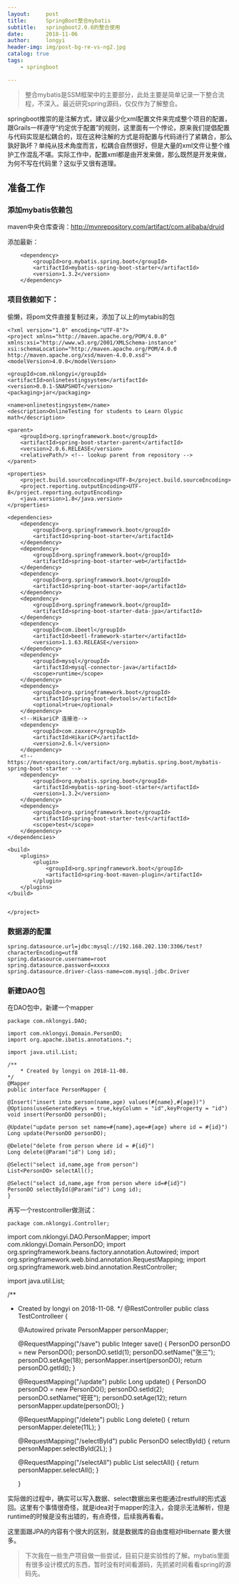```yaml
---
layout:     post
title:      SpringBoot整合mybatis
subtitle:   springboot2.0.6的整合使用
date:       2018-11-06
author:     longyi
header-img: img/post-bg-re-vs-ng2.jpg
catalog: true
tags:
    - springboot

---
```


>整合mybatis是SSM框架中的主要部分，此处主要是简单记录一下整合流程，不深入。最近研究spring源码，仅仅作为了解整合。

springboot推崇的是注解方式，建议最少化xml配置文件来完成整个项目的配置，跟Grails一样遵守“约定优于配置”的规则，这里面有一个悖论，原来我们提倡配置与代码实现是松耦合的，现在这种注解的方式是将配置与代码进行了紧耦合，那么孰好孰坏？单纯从技术角度而言，松耦合自然很好，但是大量的xml文件让整个维护工作混乱不堪。实际工作中，配置xml都是由开发来做，那么既然是开发来做，为何不写在代码里？这似乎又很有道理。


## 准备工作 

### 添加mybatis依赖包

maven中央仓库查询：http://mvnrepository.com/artifact/com.alibaba/druid

添加最新：

   		<dependency>
			<groupId>org.mybatis.spring.boot</groupId>
			<artifactId>mybatis-spring-boot-starter</artifactId>
			<version>1.3.2</version>
		</dependency>

### 项目依赖如下：
偷懒，将pom文件直接复制过来，添加了以上的mytabis的包

	<?xml version="1.0" encoding="UTF-8"?>
	<project xmlns="http://maven.apache.org/POM/4.0.0" xmlns:xsi="http://www.w3.org/2001/XMLSchema-instance"
	xsi:schemaLocation="http://maven.apache.org/POM/4.0.0 http://maven.apache.org/xsd/maven-4.0.0.xsd">
	<modelVersion>4.0.0</modelVersion>

	<groupId>com.nklongyi</groupId>
	<artifactId>onlinetestingsystem</artifactId>
	<version>0.0.1-SNAPSHOT</version>
	<packaging>jar</packaging>

	<name>onlinetestingsystem</name>
	<description>OnlineTesting for students to Learn Olypic math</description>

	<parent>
		<groupId>org.springframework.boot</groupId>
		<artifactId>spring-boot-starter-parent</artifactId>
		<version>2.0.6.RELEASE</version>
		<relativePath/> <!-- lookup parent from repository -->
	</parent>

	<properties>
		<project.build.sourceEncoding>UTF-8</project.build.sourceEncoding>
		<project.reporting.outputEncoding>UTF-8</project.reporting.outputEncoding>
		<java.version>1.8</java.version>
	</properties>

	<dependencies>
		<dependency>
			<groupId>org.springframework.boot</groupId>
			<artifactId>spring-boot-starter</artifactId>
		</dependency>
		<dependency>
			<groupId>org.springframework.boot</groupId>
			<artifactId>spring-boot-starter-web</artifactId>
		</dependency>
		<dependency>
			<groupId>org.springframework.boot</groupId>
			<artifactId>spring-boot-starter-aop</artifactId>
		</dependency>
		<dependency>
			<groupId>org.springframework.boot</groupId>
			<artifactId>spring-boot-starter-data-jpa</artifactId>
		</dependency>
		<dependency>
			<groupId>com.ibeetl</groupId>
			<artifactId>beetl-framework-starter</artifactId>
			<version>1.1.63.RELEASE</version>
		</dependency>
		<dependency>
			<groupId>mysql</groupId>
			<artifactId>mysql-connector-java</artifactId>
			<scope>runtime</scope>
		</dependency>
        <dependency>
            <groupId>org.springframework.boot</groupId>
            <artifactId>spring-boot-devtools</artifactId>
            <optional>true</optional>
        </dependency>
        <!--HikariCP 连接池-->
        <dependency>
            <groupId>com.zaxxer</groupId>
            <artifactId>HikariCP</artifactId>
            <version>2.6.l</version>
        </dependency>
		<!-- https://mvnrepository.com/artifact/org.mybatis.spring.boot/mybatis-spring-boot-starter -->
		<dependency>
			<groupId>org.mybatis.spring.boot</groupId>
			<artifactId>mybatis-spring-boot-starter</artifactId>
			<version>1.3.2</version>
		</dependency>
		<dependency>
			<groupId>org.springframework.boot</groupId>
			<artifactId>spring-boot-starter-test</artifactId>
			<scope>test</scope>
		</dependency>
	</dependencies>

	<build>
		<plugins>
			<plugin>
				<groupId>org.springframework.boot</groupId>
				<artifactId>spring-boot-maven-plugin</artifactId>
			</plugin>
		</plugins>
	</build>


	</project>

  

### 数据源的配置

	spring.datasource.url=jdbc:mysql://192.168.202.130:3306/test?characterEncoding=utf8
	spring.datasource.username=root
	spring.datasource.password=xxxxx
	spring.datasource.driver-class-name=com.mysql.jdbc.Driver

### 新建DAO包

在DAO包中，新建一个mapper

    package com.nklongyi.DAO;

	import com.nklongyi.Domain.PersonDO;
	import org.apache.ibatis.annotations.*;

	import java.util.List;

	/**
 		* Created by longyi on 2018-11-08.
 	*/
	@Mapper
	public interface PersonMapper {

    @Insert("insert into person(name,age) values(#{name},#{age})")
    @Options(useGeneratedKeys = true,keyColumn = "id",keyProperty = "id")
    void insert(PersonDO personDO);

    @Update("update person set name=#{name},age=#{age} where id = #{id}")
    Long update(PersonDO personDO);

    @Delete("delete from person where id = #{id}")
    Long delete(@Param("id") Long id);

    @Select("select id,name,age from person")
    List<PersonDO> selectAll();

    @Select("select id,name,age from person where id=#{id}")
    PersonDO selectById(@Param("id") Long id);
	}

再写一个restcontroller做测试：

    
	package com.nklongyi.Controller;

import com.nklongyi.DAO.PersonMapper;
import com.nklongyi.Domain.PersonDO;
import org.springframework.beans.factory.annotation.Autowired;
import org.springframework.web.bind.annotation.RequestMapping;
import org.springframework.web.bind.annotation.RestController;

import java.util.List;

/**
 * Created by longyi on 2018-11-08.
 */
@RestController
public class TestControlleer {

    @Autowired
    private PersonMapper personMapper;

    @RequestMapping("/save")
    public Integer save() {
        PersonDO personDO = new PersonDO();
        personDO.setId(1);
        personDO.setName("张三");
        personDO.setAge(18);
        personMapper.insert(personDO);
        return personDO.getId();
    }

    @RequestMapping("/update")
    public Long update() {
        PersonDO personDO = new PersonDO();
        personDO.setId(2);
        personDO.setName("旺旺");
        personDO.setAge(12);
        return personMapper.update(personDO);
    }

    @RequestMapping("/delete")
    public Long delete() {
        return personMapper.delete(11L);
    }

    @RequestMapping("/selectById")
    public PersonDO selectById() {
        return personMapper.selectById(2L);
    }

    @RequestMapping("/selectAll")
    public List<PersonDO> selectAll() {
        return personMapper.selectAll();
    }


	}

实际做的过程中，确实可以写入数据、select数据出来也能通过restfull的形式返回。这里有个事情很奇怪，就是idea对于mapper的注入，会提示无法解析，但是runtime的时候是没有出错的，有点奇怪，后续我再看看。

这里面跟JPA的内容有个很大的区别，就是数据库的自由度相对HIbernate 要大很多。

>下次我在一些生产项目做一些尝试，目前只是实验性的了解。mybatis里面有很多设计模式的东西，暂时没有时间看源码，先抓紧时间看看spring的源码先。














